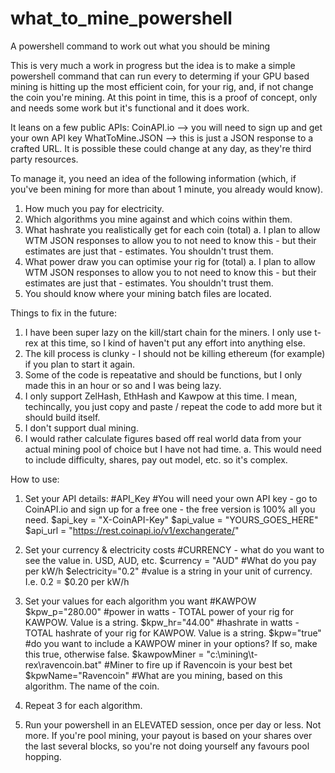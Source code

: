 # what_to_mine_powershell
A powershell command to work out what you should be mining

This is very much a work in progress but the idea is to make a simple powershell command that can run every <period of time> to determing if your GPU based mining is hitting up the most efficient coin, for your rig, and, if not change the coin you're mining. At this point in time, this is a proof of concept, only and needs some work but it's functional and it does work.
  
It leans on a few public APIs:
   CoinAPI.io --> you will need to sign up and get your own API key
   WhatToMine.JSON --> this is just a JSON response to a crafted URL.
   It is possible these could change at any day, as they're third party resources.
  
To manage it, you need an idea of the following information (which, if you've been mining for more than about 1 minute, you already would know).
  1. How much you pay for electricity.
  2. Which algorithms you mine against and which coins within them.
  3. What hashrate you realistically get for each coin (total)
    a. I plan to allow WTM JSON responses to allow you to not need to know this - but their estimates are just that - estimates. You shouldn't trust them.
  4. What power draw you can optimise your rig for (total)
    a. I plan to allow WTM JSON responses to allow you to not need to know this - but their estimates are just that - estimates. You shouldn't trust them.
  5. You should know where your mining batch files are located. 
  
Things to fix in the future:
  1. I have been super lazy on the kill/start chain for the miners. I only use t-rex at this time, so I kind of haven't put any effort into anything else.
  2. The kill process is clunky - I should not be killing ethereum (for example) if you plan to start it again.
  3. Some of the code is repeatative and should be functions, but I only made this in an hour or so and I was being lazy.
  4. I only support ZelHash, EthHash and Kawpow at this time. I mean, techincally, you just copy and paste / repeat the code to add more but it should build itself.
  5. I don't support dual mining.
  6. I would rather calculate figures based off real world data from your actual mining pool of choice but I have not had time.
    a. This would need to include difficulty, shares, pay out model, etc. so it's complex.
  
How to use:
  1. Set your API details:
  #API_Key
	#You will need your own API key - go to CoinAPI.io and sign up for a free one - the free version is 100% all you need.
	$api_key = "X-CoinAPI-Key"
	$api_value = "YOURS_GOES_HERE"
	$api_url = "https://rest.coinapi.io/v1/exchangerate/"
  
  2. Set your currency & electricity costs
	#CURRENCY - what do you want to see the value in. USD, AUD, etc.
	$currency = "AUD"
	#What do you pay per kW/h
	$electricity="0.2" #value is a string in your unit of currency. I.e. 0.2 = $0.20 per kW/h
  
  3. Set your values for each algorithm you want
  #KAWPOW
	$kpw_p="280.00" #power in watts - TOTAL power of your rig for KAWPOW. Value is a string.
	$kpw_hr="44.00" #hashrate in watts - TOTAL hashrate of your rig for KAWPOW. Value is a string.
	$kpw="true" #do you want to include a KAWPOW miner in your options? If so, make this true, otherwise false.
	$kawpowMiner = "c:\mining\t-rex\ravencoin.bat" #Miner to fire up if Ravencoin is your best bet
	$kpwName="Ravencoin" #What are you mining, based on this algorithm. The name of the coin.
  
  4. Repeat 3 for each algorithm.
  
  5. Run your powershell in an ELEVATED session, once per day or less. Not more. If you're pool mining, your payout is based on your shares over the last several blocks, so you're not doing yourself any favours pool hopping.
